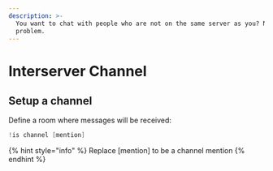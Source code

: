 ```yaml
---
description: >-
  You want to chat with people who are not on the same server as you? No
  problem.
---
```


# Interserver Channel

## Setup a channel

Define a room where messages will be received:

```c
!is channel [mention]
```

{% hint style="info" %}
 Replace \[mention\] to be a channel mention
{% endhint %}

